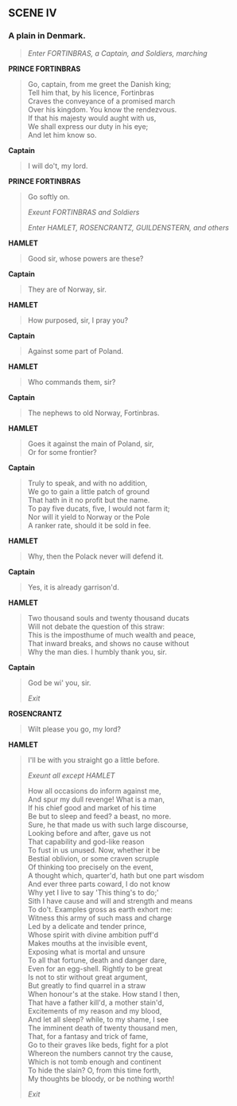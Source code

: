 ## SCENE IV

### A plain in Denmark.

> *Enter FORTINBRAS, a Captain, and Soldiers, marching*

<span id="speech1">**PRINCE FORTINBRAS**</span>

> <span id="4.4.1">Go, captain, from me greet the Danish king;</span>  
> <span id="4.4.2">Tell him that, by his licence, Fortinbras</span>  
> <span id="4.4.3">Craves the conveyance of a promised march</span>  
> <span id="4.4.4">Over his kingdom. You know the rendezvous.</span>  
> <span id="4.4.5">If that his majesty would aught with us,</span>  
> <span id="4.4.6">We shall express our duty in his eye;</span>  
> <span id="4.4.7">And let him know so.</span>  

<span id="speech2">**Captain**</span>

> <span id="4.4.8">I will do't, my lord.</span>  

<span id="speech3">**PRINCE FORTINBRAS**</span>

> <span id="4.4.9">Go softly on.</span>  
>
> *Exeunt FORTINBRAS and Soldiers*
>
> *Enter HAMLET, ROSENCRANTZ, GUILDENSTERN, and others*

<span id="speech4">**HAMLET**</span>

> <span id="4.4.10">Good sir, whose powers are these?</span>  

<span id="speech5">**Captain**</span>

> <span id="4.4.11">They are of Norway, sir.</span>  

<span id="speech6">**HAMLET**</span>

> <span id="4.4.12">How purposed, sir, I pray you?</span>  

<span id="speech7">**Captain**</span>

> <span id="4.4.13">Against some part of Poland.</span>  

<span id="speech8">**HAMLET**</span>

> <span id="4.4.14">Who commands them, sir?</span>  

<span id="speech9">**Captain**</span>

> <span id="4.4.15">The nephews to old Norway, Fortinbras.</span>  

<span id="speech10">**HAMLET**</span>

> <span id="4.4.16">Goes it against the main of Poland, sir,</span>  
> <span id="4.4.17">Or for some frontier?</span>  

<span id="speech11">**Captain**</span>

> <span id="4.4.18">Truly to speak, and with no addition,</span>  
> <span id="4.4.19">We go to gain a little patch of ground</span>  
> <span id="4.4.20">That hath in it no profit but the name.</span>  
> <span id="4.4.21">To pay five ducats, five, I would not farm
> it;</span>  
> <span id="4.4.22">Nor will it yield to Norway or the Pole</span>  
> <span id="4.4.23">A ranker rate, should it be sold in fee.</span>  

<span id="speech12">**HAMLET**</span>

> <span id="4.4.24">Why, then the Polack never will defend it.</span>  

<span id="speech13">**Captain**</span>

> <span id="4.4.25">Yes, it is already garrison'd.</span>  

<span id="speech14">**HAMLET**</span>

> <span id="4.4.26">Two thousand souls and twenty thousand
> ducats</span>  
> <span id="4.4.27">Will not debate the question of this straw:</span>  
> <span id="4.4.28">This is the imposthume of much wealth and
> peace,</span>  
> <span id="4.4.29">That inward breaks, and shows no cause
> without</span>  
> <span id="4.4.30">Why the man dies. I humbly thank you, sir.</span>  

<span id="speech15">**Captain**</span>

> <span id="4.4.31">God be wi' you, sir.</span>  
>
> *Exit*

<span id="speech16">**ROSENCRANTZ**</span>

> <span id="4.4.32">Wilt please you go, my lord?</span>  

<span id="speech17">**HAMLET**</span>

> <span id="4.4.33">I'll be with you straight go a little
> before.</span>  
>
> *Exeunt all except HAMLET*
>
> <span id="4.4.34">How all occasions do inform against me,</span>  
> <span id="4.4.35">And spur my dull revenge! What is a man,</span>  
> <span id="4.4.36">If his chief good and market of his time</span>  
> <span id="4.4.37">Be but to sleep and feed? a beast, no more.</span>  
> <span id="4.4.38">Sure, he that made us with such large
> discourse,</span>  
> <span id="4.4.39">Looking before and after, gave us not</span>  
> <span id="4.4.40">That capability and god-like reason</span>  
> <span id="4.4.41">To fust in us unused. Now, whether it be</span>  
> <span id="4.4.42">Bestial oblivion, or some craven scruple</span>  
> <span id="4.4.43">Of thinking too precisely on the event,</span>  
> <span id="4.4.44">A thought which, quarter'd, hath but one part
> wisdom</span>  
> <span id="4.4.45">And ever three parts coward, I do not know</span>  
> <span id="4.4.46">Why yet I live to say 'This thing's to do;'</span>  
> <span id="4.4.47">Sith I have cause and will and strength and
> means</span>  
> <span id="4.4.48">To do't. Examples gross as earth exhort me:</span>  
> <span id="4.4.49">Witness this army of such mass and charge</span>  
> <span id="4.4.50">Led by a delicate and tender prince,</span>  
> <span id="4.4.51">Whose spirit with divine ambition puff'd</span>  
> <span id="4.4.52">Makes mouths at the invisible event,</span>  
> <span id="4.4.53">Exposing what is mortal and unsure</span>  
> <span id="4.4.54">To all that fortune, death and danger dare,</span>  
> <span id="4.4.55">Even for an egg-shell. Rightly to be great</span>  
> <span id="4.4.56">Is not to stir without great argument,</span>  
> <span id="4.4.57">But greatly to find quarrel in a straw</span>  
> <span id="4.4.58">When honour's at the stake. How stand I
> then,</span>  
> <span id="4.4.59">That have a father kill'd, a mother
> stain'd,</span>  
> <span id="4.4.60">Excitements of my reason and my blood,</span>  
> <span id="4.4.61">And let all sleep? while, to my shame, I
> see</span>  
> <span id="4.4.62">The imminent death of twenty thousand men,</span>  
> <span id="4.4.63">That, for a fantasy and trick of fame,</span>  
> <span id="4.4.64">Go to their graves like beds, fight for a
> plot</span>  
> <span id="4.4.65">Whereon the numbers cannot try the cause,</span>  
> <span id="4.4.66">Which is not tomb enough and continent</span>  
> <span id="4.4.67">To hide the slain? O, from this time forth,</span>  
> <span id="4.4.68">My thoughts be bloody, or be nothing worth!</span>  
>
> *Exit*
